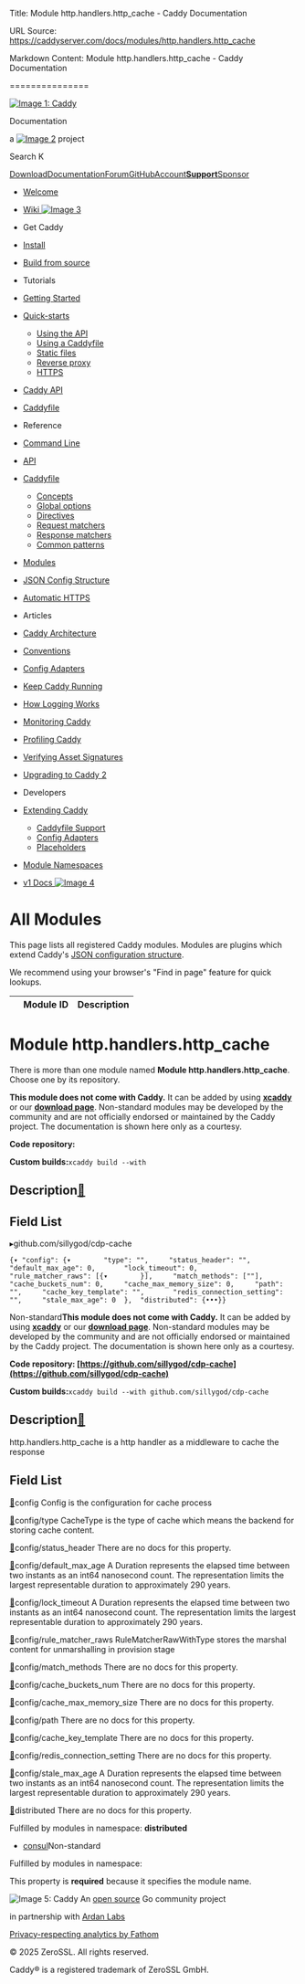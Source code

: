 Title: Module http.handlers.http_cache - Caddy Documentation

URL Source: https://caddyserver.com/docs/modules/http.handlers.http_cache

Markdown Content:
Module http.handlers.http_cache - Caddy Documentation

===============

[![Image 1: Caddy](https://caddyserver.com/old/resources/images/caddy-logo.svg)](https://caddyserver.com/)

Documentation

 a [![Image 2](https://caddyserver.com/old/resources/images/zerossl-logo.svg)](https://zerossl.com/) project 

Search K

[Download](https://caddyserver.com/download)[Documentation](https://caddyserver.com/docs/)[Forum](https://caddy.community/)[GitHub](https://github.com/caddyserver/caddy)[Account](https://caddyserver.com/account/)[**Support**](https://caddyserver.com/support)[Sponsor](https://caddyserver.com/sponsor)
*   [Welcome](https://caddyserver.com/docs/)
*   [Wiki ![Image 3](https://caddyserver.com/old/resources/images/external-link.svg)](https://caddy.community/c/wiki/13)
*   Get Caddy
*   [Install](https://caddyserver.com/docs/install)
*   [Build from source](https://caddyserver.com/docs/build)
*   Tutorials
*   [Getting Started](https://caddyserver.com/docs/getting-started)
*   [Quick-starts](https://caddyserver.com/docs/quick-starts)
    *   [Using the API](https://caddyserver.com/docs/quick-starts/api)
    *   [Using a Caddyfile](https://caddyserver.com/docs/quick-starts/caddyfile)
    *   [Static files](https://caddyserver.com/docs/quick-starts/static-files)
    *   [Reverse proxy](https://caddyserver.com/docs/quick-starts/reverse-proxy)
    *   [HTTPS](https://caddyserver.com/docs/quick-starts/https)

*   [Caddy API](https://caddyserver.com/docs/api-tutorial)
*   [Caddyfile](https://caddyserver.com/docs/caddyfile-tutorial)
*   Reference
*   [Command Line](https://caddyserver.com/docs/command-line)
*   [API](https://caddyserver.com/docs/api)
*   [Caddyfile](https://caddyserver.com/docs/caddyfile)
    *   [Concepts](https://caddyserver.com/docs/caddyfile/concepts)
    *   [Global options](https://caddyserver.com/docs/caddyfile/options)
    *   [Directives](https://caddyserver.com/docs/caddyfile/directives)
    *   [Request matchers](https://caddyserver.com/docs/caddyfile/matchers)
    *   [Response matchers](https://caddyserver.com/docs/caddyfile/response-matchers)
    *   [Common patterns](https://caddyserver.com/docs/caddyfile/patterns)

*   [Modules](https://caddyserver.com/docs/modules/)
*   [JSON Config Structure](https://caddyserver.com/docs/json/)
*   [Automatic HTTPS](https://caddyserver.com/docs/automatic-https)
*   Articles
*   [Caddy Architecture](https://caddyserver.com/docs/architecture)
*   [Conventions](https://caddyserver.com/docs/conventions)
*   [Config Adapters](https://caddyserver.com/docs/config-adapters)
*   [Keep Caddy Running](https://caddyserver.com/docs/running)
*   [How Logging Works](https://caddyserver.com/docs/logging)
*   [Monitoring Caddy](https://caddyserver.com/docs/metrics)
*   [Profiling Caddy](https://caddyserver.com/docs/profiling)
*   [Verifying Asset Signatures](https://caddyserver.com/docs/signature-verification)
*   [Upgrading to Caddy 2](https://caddyserver.com/docs/v2-upgrade)
*   Developers
*   [Extending Caddy](https://caddyserver.com/docs/extending-caddy)
    *   [Caddyfile Support](https://caddyserver.com/docs/extending-caddy/caddyfile)
    *   [Config Adapters](https://caddyserver.com/docs/extending-caddy/config-adapters)
    *   [Placeholders](https://caddyserver.com/docs/extending-caddy/placeholders)

*   [Module Namespaces](https://caddyserver.com/docs/extending-caddy/namespaces)

*   [v1 Docs ![Image 4](https://caddyserver.com/old/resources/images/external-link.svg)](https://caddyserver.com/caddy-v1-docs-archive.tar.gz)

All Modules
===========

This page lists all registered Caddy modules. Modules are plugins which extend Caddy's [JSON configuration structure](https://caddyserver.com/docs/json/).

We recommend using your browser's "Find in page" feature for quick lookups.

|  | Module ID | Description |
| --- | --- | --- |

Module http.handlers.http_cache
===============================

 There is more than one module named **Module http.handlers.http_cache**. Choose one by its repository. 

**This module does not come with Caddy.** It can be added by using **[xcaddy](https://caddyserver.com/docs/build#xcaddy)** or our **[download page](https://caddyserver.com/download)**. Non-standard modules may be developed by the community and are not officially endorsed or maintained by the Caddy project. The documentation is shown here only as a courtesy. 

**Code repository: [](javascript:)**

**Custom builds:**`xcaddy build --with`

Description[🔗](https://caddyserver.com/docs/modules/http.handlers.http_cache#docs "Direct link")
-------------------------------------------------------------------------------------------------

Field List
----------

▸github.com/sillygod/cdp-cache

`{▾	"config": {▾		"type": "",		"status_header": "",		"default_max_age": 0,		"lock_timeout": 0,		"rule_matcher_raws": [{▾		}],		"match_methods": [""],		"cache_buckets_num": 0,		"cache_max_memory_size": 0,		"path": "",		"cache_key_template": "",		"redis_connection_setting": "",		"stale_max_age": 0	},	"distributed": {•••}}`

Non-standard**This module does not come with Caddy.** It can be added by using **[xcaddy](https://caddyserver.com/docs/build#xcaddy)** or our **[download page](https://caddyserver.com/download)**. Non-standard modules may be developed by the community and are not officially endorsed or maintained by the Caddy project. The documentation is shown here only as a courtesy. 

**Code repository: [https://github.com/sillygod/cdp-cache](https://github.com/sillygod/cdp-cache)**

**Custom builds:**`xcaddy build --with github.com/sillygod/cdp-cache`

Description[🔗](https://caddyserver.com/docs/modules/http.handlers.http_cache#docs "Direct link")
-------------------------------------------------------------------------------------------------

http.handlers.http_cache is a http handler as a middleware to cache the response

Field List
----------

[🔗](https://caddyserver.com/docs/modules/http.handlers.http_cache#config)config
Config is the configuration for cache process

[🔗](https://caddyserver.com/docs/modules/http.handlers.http_cache#config/type)config/type
CacheType is the type of cache which means the backend for storing cache content.

[🔗](https://caddyserver.com/docs/modules/http.handlers.http_cache#config/status_header)config/status_header
There are no docs for this property.

[🔗](https://caddyserver.com/docs/modules/http.handlers.http_cache#config/default_max_age)config/default_max_age
A Duration represents the elapsed time between two instants as an int64 nanosecond count. The representation limits the largest representable duration to approximately 290 years.

[🔗](https://caddyserver.com/docs/modules/http.handlers.http_cache#config/lock_timeout)config/lock_timeout
A Duration represents the elapsed time between two instants as an int64 nanosecond count. The representation limits the largest representable duration to approximately 290 years.

[🔗](https://caddyserver.com/docs/modules/http.handlers.http_cache#config/rule_matcher_raws)config/rule_matcher_raws
RuleMatcherRawWithType stores the marshal content for unmarshalling in provision stage

[🔗](https://caddyserver.com/docs/modules/http.handlers.http_cache#config/match_methods)config/match_methods
There are no docs for this property.

[🔗](https://caddyserver.com/docs/modules/http.handlers.http_cache#config/cache_buckets_num)config/cache_buckets_num
There are no docs for this property.

[🔗](https://caddyserver.com/docs/modules/http.handlers.http_cache#config/cache_max_memory_size)config/cache_max_memory_size
There are no docs for this property.

[🔗](https://caddyserver.com/docs/modules/http.handlers.http_cache#config/path)config/path
There are no docs for this property.

[🔗](https://caddyserver.com/docs/modules/http.handlers.http_cache#config/cache_key_template)config/cache_key_template
There are no docs for this property.

[🔗](https://caddyserver.com/docs/modules/http.handlers.http_cache#config/redis_connection_setting)config/redis_connection_setting
There are no docs for this property.

[🔗](https://caddyserver.com/docs/modules/http.handlers.http_cache#config/stale_max_age)config/stale_max_age
A Duration represents the elapsed time between two instants as an int64 nanosecond count. The representation limits the largest representable duration to approximately 290 years.

[🔗](https://caddyserver.com/docs/modules/http.handlers.http_cache#distributed)distributed
There are no docs for this property.

Fulfilled by modules in namespace: **distributed**

*   [consul](https://caddyserver.com/docs/modules/distributed.consul)Non-standard

Fulfilled by modules in namespace:

This property is **required** because it specifies the module name.

![Image 5: Caddy](https://caddyserver.com/old/resources/images/caddy-logo.svg) An [open source](https://github.com/caddyserver/caddy) Go community project 

 in partnership with [Ardan Labs](https://www.ardanlabs.com/)

[Privacy-respecting analytics by Fathom](https://usefathom.com/ref/AUKNWU)

 © 2025 ZeroSSL. All rights reserved. 

 Caddy® is a registered trademark of ZeroSSL GmbH.
